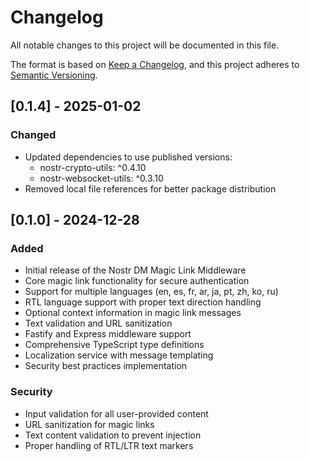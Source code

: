 # Changelog

All notable changes to this project will be documented in this file.

The format is based on [Keep a Changelog](https://keepachangelog.com/en/1.0.0/),
and this project adheres to [Semantic Versioning](https://semver.org/spec/v2.0.0.html).

## [0.1.4] - 2025-01-02

### Changed
- Updated dependencies to use published versions:
  - nostr-crypto-utils: ^0.4.10
  - nostr-websocket-utils: ^0.3.10
- Removed local file references for better package distribution

## [0.1.0] - 2024-12-28

### Added
- Initial release of the Nostr DM Magic Link Middleware
- Core magic link functionality for secure authentication
- Support for multiple languages (en, es, fr, ar, ja, pt, zh, ko, ru)
- RTL language support with proper text direction handling
- Optional context information in magic link messages
- Text validation and URL sanitization
- Fastify and Express middleware support
- Comprehensive TypeScript type definitions
- Localization service with message templating
- Security best practices implementation

### Security
- Input validation for all user-provided content
- URL sanitization for magic links
- Text content validation to prevent injection
- Proper handling of RTL/LTR text markers
